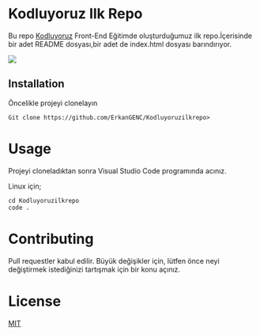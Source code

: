# Kodluyoruz Ilk Repo

Bu repo [Kodluyoruz](https://kodluyoruz.org/) Front-End Eğitimde oluşturduğumuz ilk repo.İçerisinde bir adet README dosyası,bir adet de index.html dosyası barındırıyor.

![](https://r.resimlink.com/h7L4f.png)

## Installation

Öncelikle projeyi clonelayın
```
Git clone https://github.com/ErkanGENC/Kodluyoruzilkrepo>
```


# Usage 

Projeyi cloneladıktan sonra Visual Studio Code programında acınız.

Linux için;
```
cd Kodluyoruzilkrepo
code .
```


# Contributing

Pull requestler kabul edilir. Büyük değişikler için, lütfen önce neyi değiştirmek istediğinizi tartışmak için bir konu açınız.

# License

[MIT](https://choosealicense.com/licenses/mit/)
